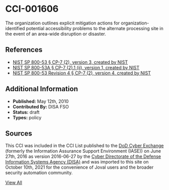 # CCI-001606

The organization outlines explicit mitigation actions for organization-identified potential accessibility problems to the alternate processing site in the event of an area-wide disruption or disaster.

## References ##

* [NIST SP 800-53 § CP-7 (2), version 3, created by NIST](http://csrc.nist.gov/publications/PubsSPs.html)
* [NIST SP 800-53A § CP-7 (2).1 (ii), version 1, created by NIST](http://csrc.nist.gov/publications/PubsSPs.html)
* [NIST SP 800-53 Revision 4 § CP-7 (2), version 4, created by NIST](http://csrc.nist.gov/publications/PubsSPs.html)


## Additional Information ##

* **Published:** May 12th, 2010
* **Contributed By:** DISA FSO
* **Status:** draft
* **Types:** policy

## Sources ##

This CCI was included in the CCI List published to the [DoD Cyber Exchange](https://public.cyber.mil/stigs/cci/)
(formerly the Information Assurance Support Environment (IASE)) on June 27th, 2016 as version
2016-06-27 by the [Cyber Directorate of the Defense Information Systems Agency (DISA)](https://public.cyber.mil/about-cyber/)
and was imported to this site on October 10th, 2021 for the convenience of Joval users and the broader
security automation community.

[View All](../README.md)
